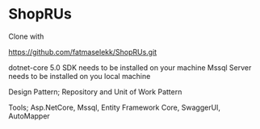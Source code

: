 # ShopRUs
Clone with

https://github.com/fatmaselekk/ShopRUs.git

dotnet-core 5.0 SDK needs to be installed on your machine
Mssql Server needs to be installed on you local machine

Design Pattern;
  Repository and 
  Unit of Work Pattern
  
 Tools; Asp.NetCore, Mssql, Entity Framework Core, SwaggerUI, AutoMapper
